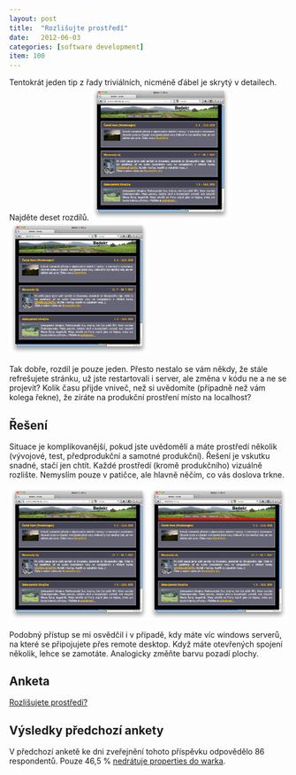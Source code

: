 ```yaml
---
layout: post
title:  "Rozlišujte prostředí"
date:   2012-06-03
categories: [software development]
item: 100
---
```

Tentokrát jeden tip z řady triviálních, nicméně ďábel je skrytý v detailech. Najděte deset rozdílů.
<a href="/assets/2012-06-03/20120603-environment_production.png"><img src="/assets/2012-06-03/20120603-environment_production.png" 
style="width:50%"/></a><a href="/assets/2012-06-03/20120603-environment_localhost.png"><img 
src="/assets/2012-06-03/20120603-environment_localhost.png" 
style="width:50%"></a>

Tak dobře, rozdíl je pouze jeden. Přesto nestalo se vám někdy, že stále refrešujete stránku, už jste restartovali i server, ale změna v kódu ne a ne se projevit? Kolik času přijde vniveč, než si uvědomíte (případně než vám kolega řekne), že zíráte na produkční prostření místo na localhost?
<!--more-->

Řešení
------

Situace je komplikovanější, pokud jste uvědomělí a máte prostředí několik (vývojové, test, předprodukční a samotné produkční). Řešení je vskutku snadné, stačí jen chtít. Každé prostředí (kromě produkčního) vizuálně rozlište. Nemyslím pouze v patičce, ale hlavně něčím, co vás doslova trkne.

<a href="/assets/2012-06-03/20120603-environment_production.png"><img src="/assets/2012-06-03/20120603-environment_production.png" 
style="width:50%"/></a><a href="/assets/2012-06-03/20120603-environment_localhost_highlighted.png"><img 
src="/assets/2012-06-03/20120603-environment_localhost_highlighted.png" 
style="width:50%"></a>

Podobný přístup se mi osvědčil i v případě, kdy máte víc windows serverů, na které se připojujete přes remote desktop. Když máte otevřených spojení několik, lehce se zamotáte. Analogicky změňte barvu pozadí plochy.

Anketa
------

<script type="text/javascript" charset="utf-8" src="http://static.polldaddy.com/p/6283118.js"></script>
<noscript><a href="http://polldaddy.com/poll/6283118/">Rozlišujete prostředí?</a></noscript>

Výsledky předchozí ankety
------

V předchozí anketě ke dni zveřejnění tohoto příspěvku odpovědělo 86 respondentů. Pouze 46,5&nbsp;% <a href="/item/99">nedrátuje properties do warka</a>.